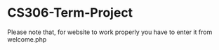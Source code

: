 # CS306-Term-Project
Please note that, for website to work properly you have to enter it from welcome.php



